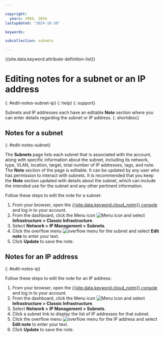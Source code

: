 ```yaml
---

copyright:
  years: 1994, 2024
lastupdated: "2024-10-30"

keywords:

subcollection: subnets

---
```


{{site.data.keyword.attribute-definition-list}}

# Editing notes for a subnet or an IP address
{: #edit-notes-subnet-ip}
{: help}
{: support}

Subnets and IP addresses each have an editable **Note** section where you can enter details regarding the subnet or IP address.
{: shortdesc}

## Notes for a subnet
{: #edit-notes-subnet}

The **Subnets** page lists each subnet that is associated with the account, along with specific information about the subnet, including its network, type, VLAN, location, target, total number of IP addresses, tags, and note. The **Note** section of the page is editable. It can be updated by any user who has permission to interact with subnets. It is recommended that you keep the **Note** section updated with details about the subnet, which can include the intended use for the subnet and any other pertinent information. 

Follow these steps to edit the note for a subnet:

1. From your browser, open the [{{site.data.keyword.cloud_notm}} console](https://{DomainName}/) and log in to your account.
1. From the dashboard, click the Menu icon ![Menu icon](../icons/icon_hamburger.svg) and select **Infrastructure > Classic Infrastructure**.
1. Select **Network > IP Management > Subnets**.
1. Click the overflow menu ![overflow menu](images/overflow.png) for the subnet and select **Edit note** to enter your text.
1. Click **Update** to save the note.

## Notes for an IP address
{: #edit-notes-ip}

Follow these steps to edit the note for an IP address:

1. From your browser, open the [{{site.data.keyword.cloud_notm}} console](https://{DomainName}/) and log in to your account.
1. From the dashboard, click the Menu icon ![Menu icon](../icons/icon_hamburger.svg) and select **Infrastructure > Classic Infrastructure**.
1. Select **Network > IP Management > Subnets**.
1. Click a subnet link to display the list of IP addresses for that subnet.
1. Click the overflow menu ![overflow menu](images/overflow.png) for the IP address and select **Edit note** to enter your text.
1. Click **Update** to save the note.
